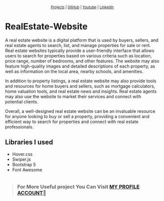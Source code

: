 <sub>
<div align="center">
  <a href="https://github.com/omarMohammedbenzo">Projects</a> | 
  <a href="https://github.com/omarMohammedbenzo">GitHub</a> | 
  <a href="https://www.youtube.com/@OMAR_69">Youtube</a> | 
  <a href="https://www.linkedin.com/in/omar-mohammad-227b10253/">Linkedin</a>
</div>
</sub>

# RealEstate-Website

A real estate website is a digital platform that is used by buyers, sellers, and real estate agents to search, list, and manage properties for sale or rent. Real estate websites typically provide a user-friendly interface that allows users to search for properties based on various criteria such as location, price range, number of bedrooms, and other features. The website may also feature high-quality images and detailed descriptions of each property, as well as information on the local area, nearby schools, and amenities.

In addition to property listings, a real estate website may also provide tools and resources for home buyers and sellers, such as mortgage calculators, home valuation tools, and real estate news and insights. Real estate agents may also use the website to market their services and connect with potential clients.

Overall, a well-designed real estate website can be an invaluable resource for anyone looking to buy or sell a property, providing a convenient and efficient way to search for properties and connect with real estate professionals.


## Libraries I used

* Hover.css
* Swiper.js
* Bootstrap 5
* Font Awesome



```_________________________________________________________________________________________________
```
 > ### For More Useful project You Can Visit [MY PROFILE ACCOUNT](https://github.com/omarMohammedbenzo):sparkling_heart:
